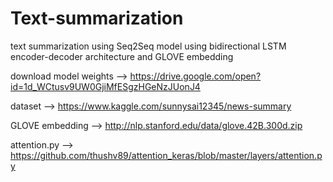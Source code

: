 # Text-summarization
text summarization using Seq2Seq model using bidirectional LSTM encoder-decoder architecture and GLOVE embedding


download model weights  -->  https://drive.google.com/open?id=1d_WCtusv9UW0GjiMfESgzHGeNzJUonJ4

dataset -->  https://www.kaggle.com/sunnysai12345/news-summary

GLOVE embedding --> http://nlp.stanford.edu/data/glove.42B.300d.zip

attention.py --> https://github.com/thushv89/attention_keras/blob/master/layers/attention.py

